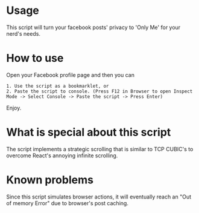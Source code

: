 # Usage
This script will turn your facebook posts' privacy to 'Only Me' for your nerd's needs.
# How to use
Open your Facebook profile page and then you can 
```
1. Use the script as a bookmarklet, or
2. Paste the script to console. (Press F12 in Browser to open Inspect Mode -> Select Console -> Paste the script -> Press Enter)
```
Enjoy.

# What is special about this script
The script implements a strategic scrolling that is similar to TCP CUBIC's to overcome React's annoying infinite scrolling.

# Known problems
Since this script simulates browser actions, it will eventually reach an "Out of memory Error" due to browser's post caching.
